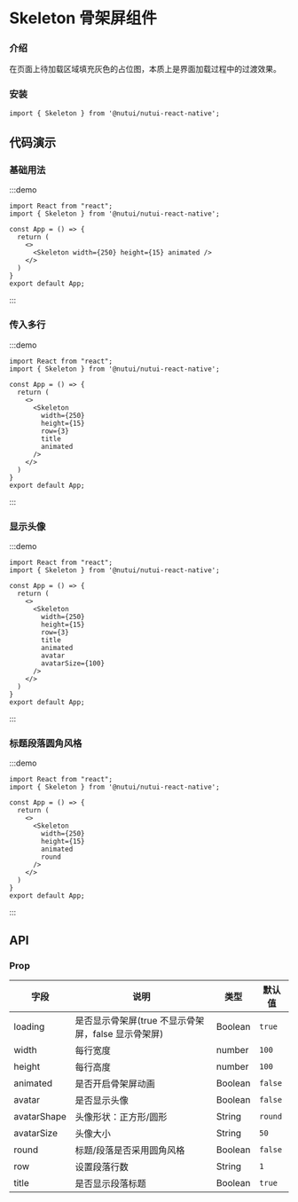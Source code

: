# Skeleton 骨架屏组件

### 介绍

在页面上待加载区域填充灰色的占位图，本质上是界面加载过程中的过渡效果。

### 安装

```tsx
import { Skeleton } from '@nutui/nutui-react-native';
```

## 代码演示

### 基础用法

:::demo

```tsx
import React from "react";
import { Skeleton } from '@nutui/nutui-react-native';

const App = () => {
  return (
    <>
      <Skeleton width={250} height={15} animated />
    </>
  )
}
export default App;
```

:::

### 传入多行

:::demo

```tsx
import React from "react";
import { Skeleton } from '@nutui/nutui-react-native';

const App = () => {
  return (
    <>
      <Skeleton
        width={250}
        height={15}
        row={3}
        title
        animated
      />
    </>
  )
}
export default App;
```

:::

### 显示头像

:::demo

```tsx
import React from "react";
import { Skeleton } from '@nutui/nutui-react-native';

const App = () => {
  return (
    <>
      <Skeleton
        width={250}
        height={15}
        row={3}
        title
        animated
        avatar
        avatarSize={100}
      />
    </>
  )
}
export default App;
```

:::

### 标题段落圆角风格

:::demo

```tsx
import React from "react";
import { Skeleton } from '@nutui/nutui-react-native';

const App = () => {
  return (
    <>
      <Skeleton
        width={250}
        height={15}
        animated
        round
      />
    </>
  )
}
export default App;
```

:::

## API

### Prop

| 字段        | 说明                                                | 类型    | 默认值  |
| ----------- | --------------------------------------------------- | ------- | ------- |
| loading     | 是否显示骨架屏(true 不显示骨架屏，false 显示骨架屏) | Boolean | `true`  |
| width       | 每行宽度                                            | number  | `100`   |
| height      | 每行高度                                            | number  | `100`   |
| animated    | 是否开启骨架屏动画                                  | Boolean | `false` |
| avatar      | 是否显示头像                                        | Boolean | `false` |
| avatarShape | 头像形状：正方形/圆形                               | String  | `round` |
| avatarSize  | 头像大小                                            | String  | `50`    |
| round       | 标题/段落是否采用圆角风格                           | Boolean | `false` |
| row         | 设置段落行数                                        | String  | `1`     |
| title       | 是否显示段落标题                                    | Boolean | `true`  |
